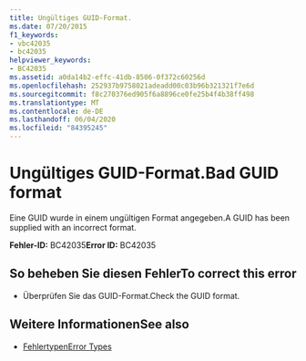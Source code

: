 ```yaml
---
title: Ungültiges GUID-Format.
ms.date: 07/20/2015
f1_keywords:
- vbc42035
- bc42035
helpviewer_keywords:
- BC42035
ms.assetid: a0da14b2-effc-41db-8506-0f372c60256d
ms.openlocfilehash: 252937b9758021adeadd00c03b96b321321f7e6d
ms.sourcegitcommit: f8c270376ed905f6a8896ce0fe25b4f4b38ff498
ms.translationtype: MT
ms.contentlocale: de-DE
ms.lasthandoff: 06/04/2020
ms.locfileid: "84395245"
---
```

# <a name="bad-guid-format"></a><span data-ttu-id="fbf39-102">Ungültiges GUID-Format.</span><span class="sxs-lookup"><span data-stu-id="fbf39-102">Bad GUID format</span></span>
<span data-ttu-id="fbf39-103">Eine GUID wurde in einem ungültigen Format angegeben.</span><span class="sxs-lookup"><span data-stu-id="fbf39-103">A GUID has been supplied with an incorrect format.</span></span>  
  
 <span data-ttu-id="fbf39-104">**Fehler-ID:** BC42035</span><span class="sxs-lookup"><span data-stu-id="fbf39-104">**Error ID:** BC42035</span></span>  
  
## <a name="to-correct-this-error"></a><span data-ttu-id="fbf39-105">So beheben Sie diesen Fehler</span><span class="sxs-lookup"><span data-stu-id="fbf39-105">To correct this error</span></span>  
  
- <span data-ttu-id="fbf39-106">Überprüfen Sie das GUID-Format.</span><span class="sxs-lookup"><span data-stu-id="fbf39-106">Check the GUID format.</span></span>  
  
## <a name="see-also"></a><span data-ttu-id="fbf39-107">Weitere Informationen</span><span class="sxs-lookup"><span data-stu-id="fbf39-107">See also</span></span>

- [<span data-ttu-id="fbf39-108">Fehlertypen</span><span class="sxs-lookup"><span data-stu-id="fbf39-108">Error Types</span></span>](../programming-guide/language-features/error-types.md)
